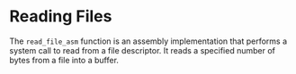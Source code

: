 # Reading Files
The `read_file_asm` function is an assembly implementation that performs a system call to read from a file descriptor. It reads a specified number of bytes from a file into a buffer.
